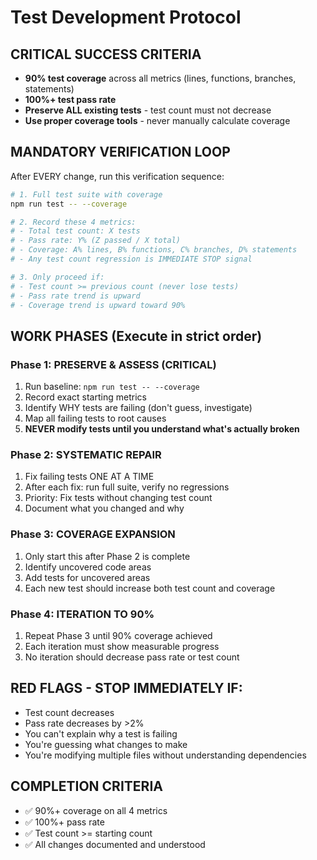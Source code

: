 # Test Development Protocol

## CRITICAL SUCCESS CRITERIA

- **90% test coverage** across all metrics (lines, functions, branches, statements)
- **100%+ test pass rate**
- **Preserve ALL existing tests** - test count must not decrease
- **Use proper coverage tools** - never manually calculate coverage

## MANDATORY VERIFICATION LOOP

After EVERY change, run this verification sequence:

```bash
# 1. Full test suite with coverage
npm run test -- --coverage

# 2. Record these 4 metrics:
# - Total test count: X tests
# - Pass rate: Y% (Z passed / X total)
# - Coverage: A% lines, B% functions, C% branches, D% statements
# - Any test count regression is IMMEDIATE STOP signal

# 3. Only proceed if:
# - Test count >= previous count (never lose tests)
# - Pass rate trend is upward
# - Coverage trend is upward toward 90%
```

## WORK PHASES (Execute in strict order)

### Phase 1: PRESERVE & ASSESS (CRITICAL)

1. Run baseline: `npm run test -- --coverage`
2. Record exact starting metrics
3. Identify WHY tests are failing (don't guess, investigate)
4. Map all failing tests to root causes
5. **NEVER modify tests until you understand what's actually broken**

### Phase 2: SYSTEMATIC REPAIR

1. Fix failing tests ONE AT A TIME
2. After each fix: run full suite, verify no regressions
3. Priority: Fix tests without changing test count
4. Document what you changed and why

### Phase 3: COVERAGE EXPANSION

1. Only start this after Phase 2 is complete
2. Identify uncovered code areas
3. Add tests for uncovered areas
4. Each new test should increase both test count and coverage

### Phase 4: ITERATION TO 90%

1. Repeat Phase 3 until 90% coverage achieved
2. Each iteration must show measurable progress
3. No iteration should decrease pass rate or test count

## RED FLAGS - STOP IMMEDIATELY IF:

- Test count decreases
- Pass rate decreases by >2%
- You can't explain why a test is failing
- You're guessing what changes to make
- You're modifying multiple files without understanding dependencies

## COMPLETION CRITERIA

- ✅ 90%+ coverage on all 4 metrics
- ✅ 100%+ pass rate
- ✅ Test count >= starting count
- ✅ All changes documented and understood
